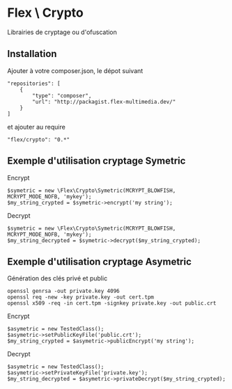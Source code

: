 Flex \ Crypto
=============

Librairies de cryptage ou d'ofuscation


Installation
------------

Ajouter à votre composer.json, le dépot suivant

	"repositories": [
        {
            "type": "composer",
            "url": "http://packagist.flex-multimedia.dev/"
        }
    ]

 et ajouter au require

	"flex/crypto": "0.*"


Exemple d'utilisation cryptage Symetric
---------------------------------------

Encrypt

	$symetric = new \Flex\Crypto\Symetric(MCRYPT_BLOWFISH, MCRYPT_MODE_NOFB, 'mykey');
	$my_string_crypted = $symetric->encrypt('my string');

Decrypt

	$symetric = new \Flex\Crypto\Symetric(MCRYPT_BLOWFISH, MCRYPT_MODE_NOFB, 'mykey');
	$my_string_decrypted = $symetric->decrypt($my_string_crypted);

Exemple d'utilisation cryptage Asymetric
---------------------------------------

Génération des clés privé et public

	openssl genrsa -out private.key 4096
	openssl req -new -key private.key -out cert.tpm
	openssl x509 -req -in cert.tpm -signkey private.key -out public.crt

Encrypt

	$asymetric = new TestedClass();
	$asymetric->setPublicKeyFile('public.crt');
	$my_string_crypted = $asymetric->publicEncrypt('my string');

Decrypt

	$asymetric = new TestedClass();
	$asymetric->setPrivateKeyFile('private.key');
	$my_string_decrypted = $asymetric->privateDecrypt($my_string_crypted);


